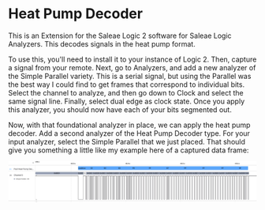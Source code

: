 
  # Heat Pump Decoder
  
This is an Extension for the Saleae Logic 2 software for Saleae Logic Analyzers. This decodes signals in the heat pump format.

To use this, you'll need to install it to your instance of Logic 2. Then, capture a signal from your remote. Next, go to Analyzers, and add a new analyzer of the Simple Parallel variety. This is a serial signal, but using the Parallel was the best way I could find to get frames that correspond to individual bits. Select the channel to analyze, and then go down to Clock and select the same signal line. Finally, select dual edge as clock state. Once you apply this analyzer, you should now have each of your bits segmented out.

Now, with that foundational analyzer in place, we can apply the heat pump decoder. Add a second analyzer of the Heat Pump Decoder type. For your input analyzer, select the Simple Parallel that we just placed. That should give you something a little like my example here of a captured data frame:

![screen capture of signal with Simple Parallel](./assets/analyzed.png)

